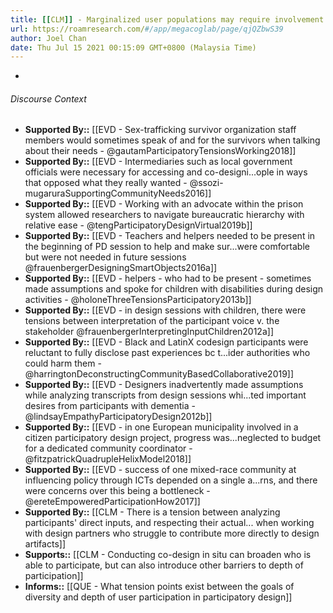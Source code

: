 ```yaml
---
title: [[CLM]] - Marginalized user populations may require involvement of extra stakeholders who may complicate hearing the users' voices
url: https://roamresearch.com/#/app/megacoglab/page/qjQZbwS39
author: Joel Chan
date: Thu Jul 15 2021 00:15:09 GMT+0800 (Malaysia Time)
---
```


- 

###### Discourse Context

- **Supported By::** [[EVD - Sex-trafficking survivor organization staff members would sometimes speak of and for the survivors when talking about their needs - @gautamParticipatoryTensionsWorking2018]]
- **Supported By::** [[EVD - Intermediaries such as local government officials were necessary for accessing and co-designi...ople in ways that opposed what they really wanted - @ssozi-mugaruraSupportingCommunityNeeds2016]]
- **Supported By::** [[EVD - Working with an advocate within the prison system allowed researchers to navigate bureaucratic hierarchy with relative ease - @tengParticipatoryDesignVirtual2019b]]
- **Supported By::** [[EVD - Teachers and helpers needed to be present in the beginning of PD session to help and make sur...were comfortable but were not needed in future sessions @frauenbergerDesigningSmartObjects2016a]]
- **Supported By::** [[EVD - helpers - who had to be present - sometimes made assumptions and spoke for children with disabilities during design activities - @holoneThreeTensionsParticipatory2013b]]
- **Supported By::** [[EVD - in design sessions with children, there were tensions between interpretation of the participant voice v. the stakeholder @frauenbergerInterpretingInputChildren2012a]]
- **Supported By::** [[EVD - Black and LatinX codesign participants were reluctant to fully disclose past experiences bc t...ider authorities who could harm them - @harringtonDeconstructingCommunityBasedCollaborative2019]]
- **Supported By::** [[EVD - Designers inadvertently made assumptions while analyzing transcripts from design sessions whi...ted important desires from participants with dementia - @lindsayEmpathyParticipatoryDesign2012b]]
- **Supported By::** [[EVD - in one European municipality involved in a citizen participatory design project, progress was...neglected to budget for a dedicated community coordinator - @fitzpatrickQuadrupleHelixModel2018]]
- **Supported By::** [[EVD - success of one mixed-race community at influencing policy through ICTs depended on a single a...rns, and there were concerns over this being a bottleneck - @ereteEmpoweredParticipationHow2017]]
- **Supported By::** [[CLM - There is a tension between analyzing participants' direct inputs, and respecting their actual... when working with design partners who struggle to contribute more directly to design artifacts]]
- **Supports::** [[CLM - Conducting co-design in situ can broaden who is able to participate, but can also introduce other barriers to depth of participation]]
- **Informs::** [[QUE - What tension points exist between the goals of diversity and depth of user participation in participatory design]]
